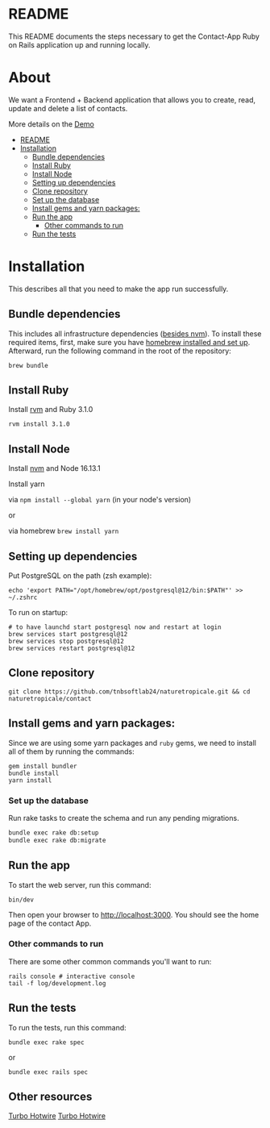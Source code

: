 # README

This README documents the steps necessary to get the Contact-App Ruby on Rails application up and running locally.
# About
We want a Frontend + Backend application that allows you to create, read, update and delete a list of contacts.

More details on the [Demo](https://turbo-contact.herokuapp.com/)


<!-- TOC -->

- [README](#readme)
- [Installation](#installation)
  - [Bundle dependencies](#bundle-dependencies)
  - [Install Ruby](#install-ruby)
  - [Install Node](#install-node)
  - [Setting up dependencies](#setting-up-dependencies)
  - [Clone repository](#clone-repository)
  - [Set up the database](#set-up-the-database)
  - [Install gems and yarn packages:](#install-gems-and-yarn-packages)
  - [Run the app](#run-the-app)
    - [Other commands to run](#other-commands-to-run)
  - [Run the tests](#run-the-tests)

<!-- /TOC -->

# Installation

This describes all that you need to make the app run successfully.

## Bundle dependencies

This includes all infrastructure dependencies ([besides nvm](#install-node)).
To install these required items,
first, make sure you have [homebrew installed and set up](https://brew.sh/).
Afterward, run the following command in the root of the repository:

```
brew bundle
```

## Install Ruby

Install [rvm](https://github.com/rvm/rvm) and Ruby 3.1.0

```
rvm install 3.1.0
```

## Install Node

Install [nvm](https://github.com/nvm-sh/nvm#installing-and-updating) and Node 16.13.1

Install yarn

via `npm install --global yarn` (in your node's version)

or

via homebrew `brew install yarn`

## Setting up dependencies

Put PostgreSQL on the path (zsh example):

```
echo 'export PATH="/opt/homebrew/opt/postgresql@12/bin:$PATH"' >> ~/.zshrc
```

To run on startup:

```
# to have launchd start postgresql now and restart at login
brew services start postgresql@12
brew services stop postgresql@12
brew services restart postgresql@12
```

## Clone repository

```
git clone https://github.com/tnbsoftlab24/naturetropicale.git && cd naturetropicale/contact
```

## Install gems and yarn packages:

Since we are using some yarn packages and `ruby` gems, we need to install all of them by running the commands:

```
gem install bundler
bundle install
yarn install
```
### Set up the database

Run rake tasks to create the schema and run any pending migrations.

```bash
bundle exec rake db:setup
bundle exec rake db:migrate
```
## Run the app

To start the web server, run this command:

```
bin/dev
```

Then open your browser to [http://localhost:3000](http://localhost:3000). You should see the home page of the contact App.

### Other commands to run

There are some other common commands you'll want to run:

```
rails console # interactive console
tail -f log/development.log
```

## Run the tests

To run the tests, run this command:

```
bundle exec rake spec
```

or

```
bundle exec rails spec
```

## Other resources
[Turbo Hotwire](https://turbo.hotwired.dev/)
[Turbo Hotwire](https://hotwired.dev/)